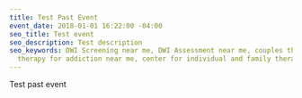 ```yaml
---
title: Test Past Event
event_date: 2018-01-01 16:22:00 -04:00
seo_title: Test event
seo_description: Test description
seo_keywords: DWI Screening near me, DWI Assessment near me, couples therapy ny, family
  therapy for addiction near me, center for individual and family therapy
---
```


Test past event
